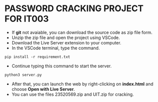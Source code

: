 # PASSWORD CRACKING PROJECT FOR IT003

- If **git** not avaiable, you can download the source code as zip file form.
- Unzip the zip file and open the project using VSCode.
- Download the Live Server extension to your computer.
- In the VSCode terminal, type the command.
```
pip install -r requirement.txt
```

- Continue typing this command to start the server.
```
python3 server.py
```

- After that, you can launch the web by right-clicking on **index.html** and choose **Open with Live Server**.
- You can use the files 23520569.zip and UIT.zip for cracking.



















